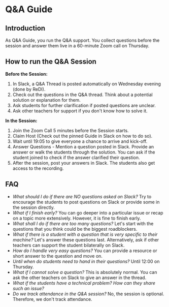 # Q&A Guide

## Introduction
As Q&A Guide, you run the Q&A support. You collect questions before the session and answer them live in a 60-minute Zoom call on Thursday.

## How to run the Q&A Session

**Before the Session:**
1. In Slack, a Q&A Thread is posted automatically on Wednesday evening (done by ReDI).
2. Check out the questions in the Q&A thread. Think about a potential solution or explanation for them.
3. Ask students for further clarification if posted questions are unclear.
4. Ask other teachers for support if you don't know how to solve it. 

**In the Session:**
1. Join the Zoom Call 5 minutes before the Session starts. 
2. Claim Host (Check out the pinned Guide in Slack on how to do so).
3. Wait until 19:05 to give everyone a chance to arrive and kick-off.
4. Answer Questions - Mention a question posted in Slack. Provide an answer or walk the students through the solution. You can ask if the student joined to check if the answer clarified their question.
5. After the session, post your answers in Slack. The students also get access to the recording.


## FAQ
- _What should I do if there are NO questions asked on Slack?_ Try to encourage the students to post questions on Slack or provide some in the session directly.
- _What if I finish early?_ You can go deeper into a particular issue or recap on a topic more extensively. However, it is fine to finish early.
- _What shall I do if there are too many questions?_ Let's start with the questions that you think could be the biggest roadblockers.
- _What if there is a student with a question that is very specific to their machine?_ Let's answer these questions last. Alternatively, ask if other teachers can support the student bilaterally on Slack. 
- _How do I handle very easy questions?_ You can provide a resource or short answer to the question and move on. 
- _Until when do students need to hand in their questions?_ Until 12:00 on Thursday. 
- _What if I cannot solve a question?_ This is absolutely normal. You can ask the other teachers on Slack to give an answer in the thread. 
- _What if the students have a technical problem? How can they share such an issue?_
- _Do we track attendance in the Q&A session?_ No, the session is optional. Therefore, we don't track attendance. 
